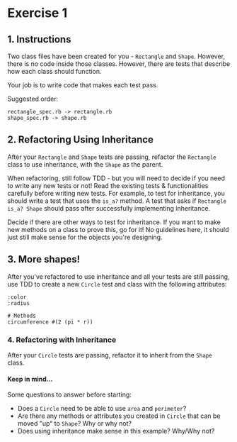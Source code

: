 # Exercise 1
## 1. Instructions

Two class files have been created for you - `Rectangle` and `Shape`. However, there is no code inside those classes. However, there are tests that describe how each class should function.

Your job is to write code that makes each test pass.

Suggested order:
```
rectangle_spec.rb -> rectangle.rb
shape_spec.rb -> shape.rb
```

## 2. Refactoring Using Inheritance
After your `Rectangle` and `Shape` tests are passing, refactor the `Rectangle` class to use inheritance, with the `Shape` as the parent.

When refactoring, still follow TDD - but you will need to decide if you need to write any new tests or not! Read the existing tests & functionalities carefully before writing new tests.
For example, to test for inheritance, you should write a test that uses the `is_a?` method. A test that asks if `Rectangle is_a? Shape` should pass after successfully implementing inheritance.

Decide if there are other ways to test for inheritance. If you want to make new methods on a class to prove this, go for it! No guidelines here, it should just still make sense for the objects you're designing.

## 3. More shapes!
After you've refactored to use inheritance and all your tests are still passing, use TDD to create a new `Circle` test and class with the following attributes:

```
:color
:radius

# Methods
circumference #(2 (pi * r))
```

### 4. Refactoring with Inheritance
After your `Circle` tests are passing, refactor it to inherit from the `Shape` class.

#### Keep in mind...
Some questions to answer before starting:
- Does a `Circle` need to be able to use `area` and `perimeter`?
- Are there any methods or attributes you created in `Circle` that can be moved "up" to `Shape`? Why or why not?
- Does using inheritance make sense in this example? Why/Why not?
